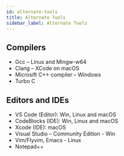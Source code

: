 ```yaml
---
id: alternate-tools
title: Alternate Tools
sidebar_label: Alternate Tools
---
```


## Compilers

- Gcc – Linus and Mingw-w64
- Clang – XCode on macOS
- Microsift C++ compiler – Windows
- Turbo C

## Editors and IDEs

- VS Code (Editor): Win, Linux and macOS
- CodeBlocks (IDE): Win, Linux and macOS
- Xcode (IDE): macOS
- Visual Studio – Community Edition - Win
- Vim/Flyvim, Emacs - Linux
- Notepad++

